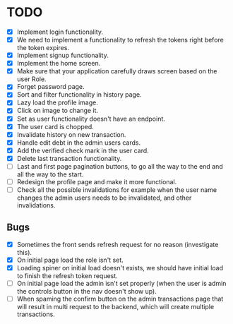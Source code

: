 # TODO

- [x] Implement login functionality.
- [x] We need to implement a functionality to refresh the tokens right before the token expires.
- [x] Implement signup functionality.
- [x] Implement the home screen.
- [x] Make sure that your application carefully draws screen based on the user Role.
- [x] Forget password page.
- [x] Sort and filter functionality in history page.
- [x] Lazy load the profile image.
- [x] Click on image to change it.
- [x] Set as user functionality doesn't have an endpoint.
- [x] The user card is chopped.
- [x] Invalidate history on new transaction.
- [x] Handle edit debt in the admin users cards.
- [x] Add the verified check mark in the user card.
- [x] Delete last transaction functionality.
- [ ] Last and first page pagination buttons, to go all the way to the end and all the way to the start.
- [ ] Redesign the profile page and make it more functional.
- [ ] Check all the possible invalidations for example when the user name changes the admin users needs to be invalidated, and other invalidations.

## Bugs

- [x] Sometimes the front sends refresh request for no reason (investigate this).
- [x] On initial page load the role isn't set.
- [x] Loading spiner on initial load doesn't exists, we should have initial load to finish the refresh token request.
- [ ] On initial page load the admin isn't set properly (when the user is admin the controls button in the nav doesn't show up).
- [ ] When spaming the confirm button on the admin transactions page that will result in multi request to the backend, which will create multiple transactions.
